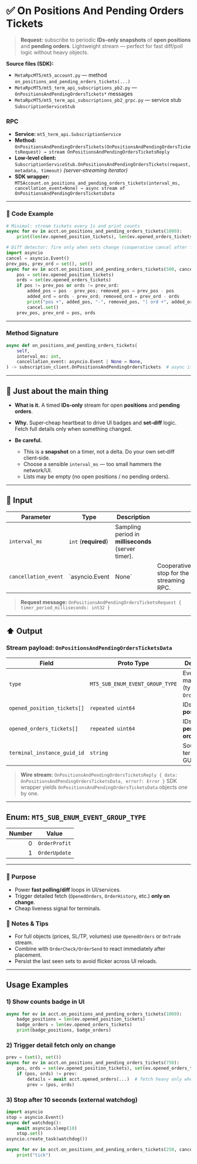 # ✅ On Positions And Pending Orders Tickets

> **Request:** subscribe to periodic **IDs-only snapshots** of **open positions** and **pending orders**. Lightweight stream — perfect for fast diff/poll logic without heavy objects.

**Source files (SDK):**

* `MetaRpcMT5/mt5_account.py` — method `on_positions_and_pending_orders_tickets(...)`
* `MetaRpcMT5/mt5_term_api_subscriptions_pb2.py` — `OnPositionsAndPendingOrdersTickets*` messages
* `MetaRpcMT5/mt5_term_api_subscriptions_pb2_grpc.py` — service stub `SubscriptionServiceStub`

### RPC

* **Service:** `mt5_term_api.SubscriptionService`
* **Method:** `OnPositionsAndPendingOrdersTickets(OnPositionsAndPendingOrdersTicketsRequest) → stream OnPositionsAndPendingOrdersTicketsReply`
* **Low-level client:** `SubscriptionServiceStub.OnPositionsAndPendingOrdersTickets(request, metadata, timeout)` *(server‑streaming iterator)*
* **SDK wrapper:** `MT5Account.on_positions_and_pending_orders_tickets(interval_ms, cancellation_event=None) → async stream of OnPositionsAndPendingOrdersTicketsData`

---

### 🔗 Code Example

```python
# Minimal: stream tickets every 1s and print counts
async for ev in acct.on_positions_and_pending_orders_tickets(1000):
    print(len(ev.opened_position_tickets), len(ev.opened_orders_tickets))
```

```python
# Diff detector: fire only when sets change (cooperative cancel after first change)
import asyncio
cancel = asyncio.Event()
prev_pos, prev_ord = set(), set()
async for ev in acct.on_positions_and_pending_orders_tickets(500, cancellation_event=cancel):
    pos = set(ev.opened_position_tickets)
    ords = set(ev.opened_orders_tickets)
    if pos != prev_pos or ords != prev_ord:
        added_pos = pos - prev_pos; removed_pos = prev_pos - pos
        added_ord = ords - prev_ord; removed_ord = prev_ord - ords
        print("pos +", added_pos, "-", removed_pos, "| ord +", added_ord, "-", removed_ord)
        cancel.set()
    prev_pos, prev_ord = pos, ords
```

---

### Method Signature

```python
async def on_positions_and_pending_orders_tickets(
    self,
    interval_ms: int,
    cancellation_event: asyncio.Event | None = None,
) -> subscription_client.OnPositionsAndPendingOrdersTickets  # async iterable of OnPositionsAndPendingOrdersTicketsData
```

---

## 💬 Just about the main thing

* **What is it.** A timed **IDs-only** stream for open **positions** and **pending orders**.
* **Why.** Super‑cheap heartbeat to drive UI badges and **set‑diff** logic. Fetch full details only when something changed.
* **Be careful.**

  * This is a **snapshot** on a timer, not a delta. Do your own set‑diff client‑side.
  * Choose a sensible `interval_ms` — too small hammers the network/UI.
  * Lists may be empty (no open positions / no pending orders).

---

## 🔽 Input

| Parameter            | Type                 | Description                                         |                                         |
| -------------------- | -------------------- | --------------------------------------------------- | --------------------------------------- |
| `interval_ms`        | `int` (**required**) | Sampling period in **milliseconds** (server timer). |                                         |
| `cancellation_event` | \`asyncio.Event      | None\`                                              | Cooperative stop for the streaming RPC. |

> **Request message:** `OnPositionsAndPendingOrdersTicketsRequest { timer_period_milliseconds: int32 }`

---

## ⬆️ Output

### Stream payload: `OnPositionsAndPendingOrdersTicketsData`

| Field                       | Proto Type                      | Description                                   |
| --------------------------- | ------------------------------- | --------------------------------------------- |
| `type`                      | `MT5_SUB_ENUM_EVENT_GROUP_TYPE` | Event group marker (typically `OrderUpdate`). |
| `opened_position_tickets[]` | `repeated uint64`               | IDs of **open positions**.                    |
| `opened_orders_tickets[]`   | `repeated uint64`               | IDs of **pending orders**.                    |
| `terminal_instance_guid_id` | `string`                        | Source terminal GUID.                         |

> **Wire stream:** `OnPositionsAndPendingOrdersTicketsReply { data: OnPositionsAndPendingOrdersTicketsData, error?: Error }`
> SDK wrapper yields `OnPositionsAndPendingOrdersTicketsData` objects one by one.

---

## Enum: `MT5_SUB_ENUM_EVENT_GROUP_TYPE`

| Number | Value         |
| -----: | ------------- |
|      0 | `OrderProfit` |
|      1 | `OrderUpdate` |

---

### 🎯 Purpose

* Power **fast polling/diff** loops in UI/services.
* Trigger detailed fetch (`OpenedOrders`, `OrderHistory`, etc.) **only on change**.
* Cheap liveness signal for terminals.

### 🧩 Notes & Tips

* For full objects (prices, SL/TP, volumes) use `OpenedOrders` or `OnTrade` stream.
* Combine with `OrderCheck/OrderSend` to react immediately after placement.
* Persist the last seen sets to avoid flicker across UI reloads.

---

## Usage Examples

### 1) Show counts badge in UI

```python
async for ev in acct.on_positions_and_pending_orders_tickets(1000):
    badge_positions = len(ev.opened_position_tickets)
    badge_orders = len(ev.opened_orders_tickets)
    print(badge_positions, badge_orders)
```

### 2) Trigger detail fetch only on change

```python
prev = (set(), set())
async for ev in acct.on_positions_and_pending_orders_tickets(750):
    pos, ords = set(ev.opened_position_tickets), set(ev.opened_orders_tickets)
    if (pos, ords) != prev:
        details = await acct.opened_orders(...)  # fetch heavy only when needed
        prev = (pos, ords)
```

### 3) Stop after 10 seconds (external watchdog)

```python
import asyncio
stop = asyncio.Event()
async def watchdog():
    await asyncio.sleep(10)
    stop.set()
asyncio.create_task(watchdog())

async for ev in acct.on_positions_and_pending_orders_tickets(250, cancellation_event=stop):
    print("tick")
```
